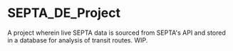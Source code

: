 # SEPTA_DE_Project
A project wherein live SEPTA data is sourced from SEPTA's API and stored in a database for analysis of transit routes. WIP.